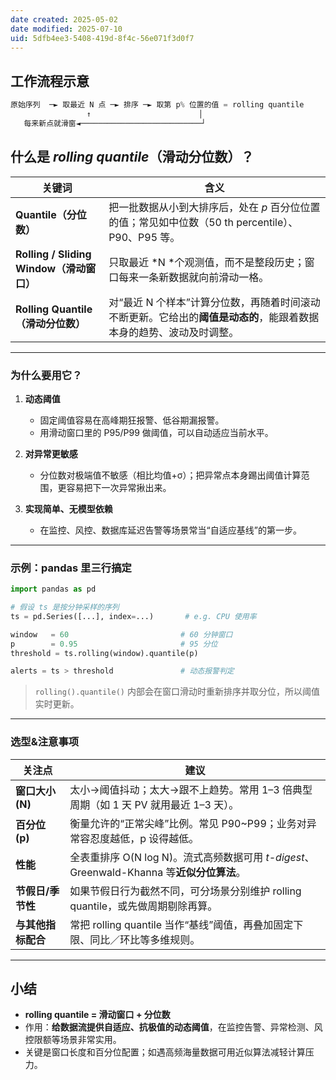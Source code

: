 ```yaml
---
date created: 2025-05-02
date modified: 2025-07-10
uid: 5dfb4ee3-5408-419d-8f4c-56e071f3d0f7
---
```

## 工作流程示意

```Java
原始序列  ─► 取最近 N 点 ─► 排序 ─► 取第 p% 位置的值 = rolling quantile
                 ↑                        │
   每来新点就滑窗◄───────────────────────────┘
```


## 什么是 *rolling quantile*（滑动分位数）？

| 关键词 | 含义 |
|--------|------|
| **Quantile（分位数）** | 把一批数据从小到大排序后，处在 *p* 百分位位置的值；常见如中位数（50 th percentile）、P90、P95 等。|
| **Rolling / Sliding Window（滑动窗口）** | 只取最近 *N *个观测值，而不是整段历史；窗口每来一条新数据就向前滑动一格。|
| **Rolling Quantile（滑动分位数）** | 对“最近 N 个样本”计算分位数，再随着时间滚动不断更新。它给出的**阈值是动态的**，能跟着数据本身的趋势、波动及时调整。|

---

### 为什么要用它？

1. **动态阈值**  
   - 固定阈值容易在高峰期狂报警、低谷期漏报警。
   - 用滑动窗口里的 P95/P99 做阈值，可以自动适应当前水平。

2. **对异常更敏感**  
   - 分位数对极端值不敏感（相比均值+σ）；把异常点本身踢出阈值计算范围，更容易把下一次异常揪出来。

3. **实现简单、无模型依赖**  
   - 在监控、风控、数据库延迟告警等场景常当“自适应基线”的第一步。

---

### 示例：pandas 里三行搞定

```python
import pandas as pd

# 假设 ts 是按分钟采样的序列
ts = pd.Series([...], index=...)       # e.g. CPU 使用率

window   = 60                         # 60 分钟窗口
p        = 0.95                       # 95 分位
threshold = ts.rolling(window).quantile(p)

alerts = ts > threshold               # 动态报警判定
```

> `rolling().quantile()` 内部会在窗口滑动时重新排序并取分位，所以阈值实时更新。

---

### 选型&注意事项

| 关注点 | 建议 |
|---------|------|
| **窗口大小 (N)** | 太小→阈值抖动；太大→跟不上趋势。常用 1–3 倍典型周期（如 1 天 PV 就用最近 1–3 天）。|
| **百分位 (p)** | 衡量允许的“正常尖峰”比例。常见 P90~P99；业务对异常容忍度越低，p 设得越低。|
| **性能** | 全表重排序 O(N log N)。流式高频数据可用 *t-digest*、Greenwald-Khanna 等**近似分位算法**。|
| **节假日/季节性** | 如果节假日行为截然不同，可分场景分别维护 rolling quantile，或先做周期剔除再算。|
| **与其他指标配合** | 常把 rolling quantile 当作“基线”阈值，再叠加固定下限、同比／环比等多维规则。|

---

## 小结

- **rolling quantile = 滑动窗口 + 分位数**  
- 作用：**给数据流提供自适应、抗极值的动态阈值**，在监控告警、异常检测、风控限额等场景非常实用。
- 关键是窗口长度和百分位配置；如遇高频海量数据可用近似算法减轻计算压力。
